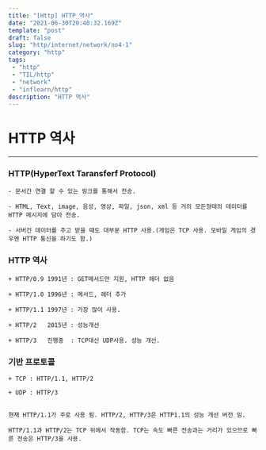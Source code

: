 ```yaml
---
title: "[Http] HTTP_역사"
date: "2021-06-30T20:40:32.169Z"
template: "post"
draft: false
slug: "http/internet/network/no4-1"
category: "http"
tags:
 - "http"
 - "TIL/http"
 - "network"
 - "inflearn/http"
description: "HTTP 역사"
---
```


# HTTP 역사
- - - - 

### HTTP(HyperText Taransferf Protocol)

    - 문서간 연결 할 수 있는 링크를 통해서 전송.

    - HTML, Text, image, 음성, 영상, 파일, json, xml 등 거의 모든형태의 데이터를 HTTP 메시지에 담아 전송.

    - 서버건 데이터를 주고 받을 때도 대부분 HTTP 사용.(게임은 TCP 사용. 모바일 게임의 경우엔 HTTP 통신을 하기도 함.)



### HTTP 역사

    + HTTP/0.9 1991년 : GET메서드만 지원, HTTP 헤더 없음

    + HTTP/1.0 1996년 : 메서드, 헤더 추가
 
    + HTTP/1.1 1997년 : 가장 많이 사용.
 
    + HTTP/2   2015년 : 성능개선
 
    + HTTP/3   진행중  : TCP대신 UDP사용. 성능 개선.



### 기반 프로토콜

    + TCP : HTTP/1.1, HTTP/2

    + UDP : HTTP/3


    현재 HTTP/1.1가 주로 사용 됨. HTTP/2, HTTP/3은 HTTP1.1의 성능 개선 버전 임. 

    HTTP/1.1과 HTTP/2는 TCP 위에서 작동함. TCP는 속도 빠른 전송과는 거리가 있으므로 빠른 전송은 HTTP/3을 사용.
